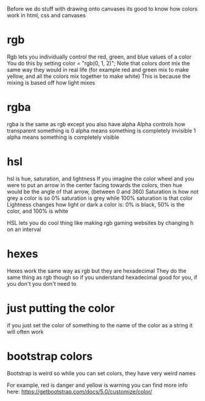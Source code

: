 Before we do stuff with drawing onto canvases its good to know how colors work in html, css and canvases

# rgb
Rgb lets you individually control the red, green, and blue values of a color
You do this by setting color = "rgb(0, 1, 2)";
Note that colors dont mix the same way they would in real life (for example red and green mix to make yellow, and all the colors mix together to make white)
This is because the mixing is based off how light mixes

# rgba
rgba is the same as rgb except you also have alpha
Alpha controls how transparent something is
0 alpha means something is completely invisible
1 alpha means something is completely visible 

# hsl
hsl is hue, saturation, and lightness
If you imagine the color wheel and you were to put an arrow in the center facing towards the colors,
then hue would be the angle of that arrow, (between 0 and 360)
Saturation is how not grey a color is so 0% saturation is grey while 100% saturation is that color
Lightness changes how light or dark a color is: 0% is black, 50% is the color, and 100% is white

HSL lets you do cool thing like making rgb gaming websites by changing h on an interval

# hexes
Hexes work the same way as rgb but they are hexadecimal
They do the same thing as rgb though so if you understand hexadecimal good for you, if you don't you don't need to

# just putting the color
if you just set the color of something to the name of the color as a string it will often work

# bootstrap colors
Bootstrap is weird so while you can set colors, they have very weird names

For example, red is danger and yellow is warning
you can find more info here: https://getbootstrap.com/docs/5.0/customize/color/
